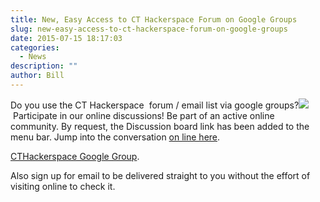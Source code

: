```yaml
---
title: New, Easy Access to CT Hackerspace Forum on Google Groups
slug: new-easy-access-to-ct-hackerspace-forum-on-google-groups
date: 2015-07-15 18:17:03
categories:
  - News
description: ""
author: Bill
---
```


Do you use the CT Hackerspace  forum / email list via google groups?![](http://aust-logistics.com/wp-content/uploads/2014/04/google-groups-420x420.jpg) Participate in our online discussions! Be part of an active online community. By request, the Discussion board link has been added to the menu bar. Jump into the conversation [on line here](https://groups.google.com/forum/#!forum/cthackerspace).

[CTHackerspace Google Group](https://groups.google.com/forum/#!forum/cthackerspace).

Also sign up for email to be delivered straight to you without the effort of visiting online to check it.
